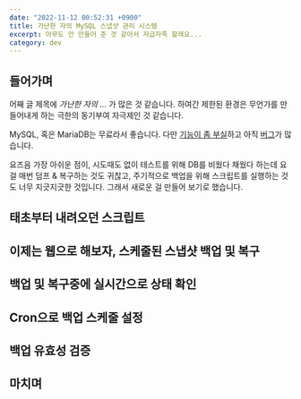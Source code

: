 ```yaml
---
date: "2022-11-12 00:52:31 +0900"
title: 가난한 자의 MySQL 스냅샷 관리 시스템
excerpt: 아무도 안 만들어 준 것 같아서 자급자족 할래요...
category: dev
---
```


##  들어가며

어째 글 제목에 *가난한 자의 ...* 가 많은 것 같습니다. 하여간 제한된 환경은 무언가를 만들어내게 하는 극한의 동기부여 자극제인 것 같습니다.

MySQL, 혹은 MariaDB는 무료라서 좋습니다. 다만 [기능이 좀 부실](https://blog.potados.com/dev/poor-mans-procedure-logging-in-mariadb/)하고 아직 [버그](https://stackoverflow.com/questions/72905509/mariadb-query-using-exists-function-does-not-work-inside-function-body)가 많습니다.

요즈음 가장 아쉬운 점이, 시도때도 없이 테스트를 위해 DB를 비웠다 채웠다 하는데 요걸 매번 덤프 & 복구하는 것도 귀찮고, 주기적으로 백업을 위해 스크립트를 실행하는 것도 너무 지긋지긋한 것입니다. 그래서 새로운 걸 만들어 보기로 했습니다.

## 태초부터 내려오던 스크립트

## 이제는 웹으로 해보자, 스케줄된 스냅샷 백업 및 복구

## 백업 및 복구중에 실시간으로 상태 확인

## Cron으로 백업 스케줄 설정

## 백업 유효성 검증

## 마치며